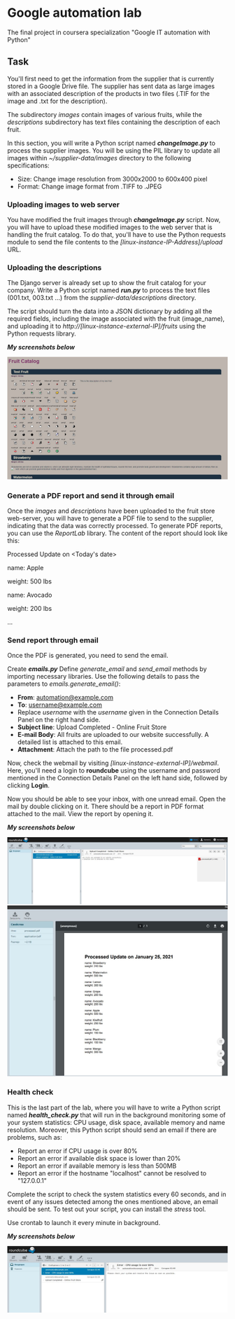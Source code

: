 # Google automation lab
The final project in coursera specialization "Google IT automation with Python"

## Task
You'll first need to get the information from the supplier that is currently stored in a Google Drive file. The supplier has sent data as large images with an associated description of the products in two files (.TIF for the image and .txt for the description).

The subdirectory _images_ contain images of various fruits, while the _descriptions_ subdirectory has text files containing the description of each fruit. 

In this section, you will write a Python script named **_changeImage.py_** to process the supplier images. You will be using the PIL library to update all images within _~/supplier-data/images_ directory to the following specifications:
* Size: Change image resolution from 3000x2000 to 600x400 pixel
* Format: Change image format from .TIFF to .JPEG

### Uploading images to web server
You have modified the fruit images through **_changeImage.py_** script. Now, you will have to upload these modified images to the web server that is handling the fruit catalog. To do that, you'll have to use the Python requests module to send the file contents to the _[linux-instance-IP-Address]/upload_ URL.

### Uploading the descriptions
The Django server is already set up to show the fruit catalog for your company.
Write a Python script named **_run.py_** to process the text files (001.txt, 003.txt ...) from the _supplier-data/descriptions_ directory.

The script should turn the data into a JSON dictionary by adding all the required fields, including the image associated with the fruit (image_name), and uploading it to _http://[linux-instance-external-IP]/fruits_ using the Python requests library.

_**My screenshots below**_

![Image of Uploaded fruits](https://github.com/brtemik/google_automation_lab/blob/main/uploaded_fruits.JPG)

### Generate a PDF report and send it through email
Once the _images_ and _descriptions_ have been uploaded to the fruit store web-server, you will have to generate a PDF file to send to the supplier, indicating that the data was correctly processed. To generate PDF reports, you can use the _ReportLab_ library. The content of the report should look like this:

Processed Update on <Today's date>

name: Apple

weight: 500 lbs

name: Avocado

weight: 200 lbs

...

### Send report through email
Once the PDF is generated, you need to send the email.

Create **_emails.py_** Define _generate_email_ and _send_email_ methods by importing necessary libraries.
Use the following details to pass the parameters to _emails.generate_email()_:

*	**From**: automation@example.com
*	**To**: username@example.com
*	Replace _username_ with the _username_ given in the Connection Details Panel on the right hand side.
*	**Subject line**: Upload Completed - Online Fruit Store
*	**E-mail Body**: All fruits are uploaded to our website successfully. A detailed list is attached to this email.
*	**Attachment**: Attach the path to the file processed.pdf

Now, check the webmail by visiting _[linux-instance-external-IP]/webmail_. Here, you'll need a login to **roundcube** using the username and password mentioned in the Connection Details Panel on the left hand side, followed by clicking **Login**.

Now you should be able to see your inbox, with one unread email. Open the mail by double clicking on it. There should be a report in PDF format attached to the mail. View the report by opening it.

_**My screenshots below**_

![Image of recieved report](https://github.com/brtemik/google_automation_lab/blob/main/report_email.JPG)
![Image of created report](https://github.com/brtemik/google_automation_lab/blob/main/opened_report.JPG)

### Health check
This is the last part of the lab, where you will have to write a Python script named **_health_check.py_** that will run in the background monitoring some of your system statistics: CPU usage, disk space, available memory and name resolution. Moreover, this Python script should send an email if there are problems, such as:
*	Report an error if CPU usage is over 80%
*	Report an error if available disk space is lower than 20%
*	Report an error if available memory is less than 500MB
*	Report an error if the hostname "localhost" cannot be resolved to "127.0.0.1"

Complete the script to check the system statistics every 60 seconds, and in event of any issues detected among the ones mentioned above, an email should be sent.
To test out your script, you can install the _stress_ tool.

Use crontab to launch it every minute in background.

_**My screenshots below**_

![Image of alerts](https://github.com/brtemik/google_automation_lab/blob/main/alerting.JPG)
